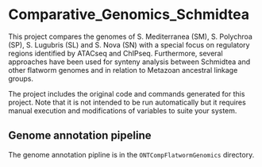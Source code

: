 # Comparative_Genomics_Schmidtea

This project compares the genomes of S. Mediterranea (SM), S. Polychroa (SP), S. Lugubris (SL) and S. Nova (SN) with a special focus on regulatory regions identified by ATACseq and ChIPseq. 
Furthermore, several approaches have been used for synteny analysis between Schmidtea and other flatworm genomes and in relation to Metazoan ancestral linkage groups. 

The project includes the original code and commands generated for this project.
Note that it is not intended to be run automatically but it requires manual execution and modifications of variables to suite your system.

## Genome annotation pipeline

The genome annotation pipline is in the `ONTCompFlatwormGenomics` directory.


